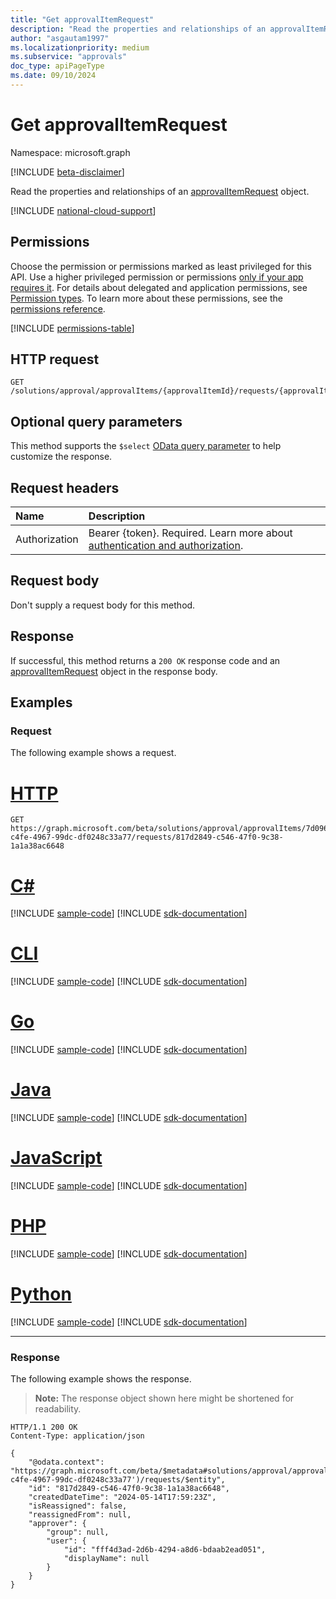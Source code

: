 ```yaml
---
title: "Get approvalItemRequest"
description: "Read the properties and relationships of an approvalItemRequest object."
author: "asgautam1997"
ms.localizationpriority: medium
ms.subservice: "approvals"
doc_type: apiPageType
ms.date: 09/10/2024
---
```


# Get approvalItemRequest

Namespace: microsoft.graph

[!INCLUDE [beta-disclaimer](../../includes/beta-disclaimer.md)]

Read the properties and relationships of an [approvalItemRequest](../resources/approvalitemrequest.md) object.

[!INCLUDE [national-cloud-support](../../includes/global-only.md)]

## Permissions

Choose the permission or permissions marked as least privileged for this API. Use a higher privileged permission or permissions [only if your app requires it](/graph/permissions-overview#best-practices-for-using-microsoft-graph-permissions). For details about delegated and application permissions, see [Permission types](/graph/permissions-overview#permission-types). To learn more about these permissions, see the [permissions reference](/graph/permissions-reference).

<!-- { "blockType": "permissions", "name": "approvalitemrequest_get" } -->
[!INCLUDE [permissions-table](../includes/permissions/approvalitemrequest-get-permissions.md)]

## HTTP request

<!-- {
  "blockType": "ignored"
}
-->
``` http
GET /solutions/approval/approvalItems/{approvalItemId}/requests/{approvalItemRequestId}
```

## Optional query parameters

This method supports the `$select` [OData query parameter](/graph/query-parameters) to help customize the response.

## Request headers

|Name|Description|
|:---|:---|
|Authorization|Bearer {token}. Required. Learn more about [authentication and authorization](/graph/auth/auth-concepts).|

## Request body

Don't supply a request body for this method.

## Response

If successful, this method returns a `200 OK` response code and an [approvalItemRequest](../resources/approvalitemrequest.md) object in the response body.

## Examples

### Request

The following example shows a request.
# [HTTP](#tab/http)
<!-- {
  "blockType": "request",
  "name": "get_approvalitemrequest"
}
-->
``` http
GET https://graph.microsoft.com/beta/solutions/approval/approvalItems/7d096f68-c4fe-4967-99dc-df0248c33a77/requests/817d2849-c546-47f0-9c38-1a1a38ac6648
```

# [C#](#tab/csharp)
[!INCLUDE [sample-code](../includes/snippets/csharp/get-approvalitemrequest-csharp-snippets.md)]
[!INCLUDE [sdk-documentation](../includes/snippets/snippets-sdk-documentation-link.md)]

# [CLI](#tab/cli)
[!INCLUDE [sample-code](../includes/snippets/cli/get-approvalitemrequest-cli-snippets.md)]
[!INCLUDE [sdk-documentation](../includes/snippets/snippets-sdk-documentation-link.md)]

# [Go](#tab/go)
[!INCLUDE [sample-code](../includes/snippets/go/get-approvalitemrequest-go-snippets.md)]
[!INCLUDE [sdk-documentation](../includes/snippets/snippets-sdk-documentation-link.md)]

# [Java](#tab/java)
[!INCLUDE [sample-code](../includes/snippets/java/get-approvalitemrequest-java-snippets.md)]
[!INCLUDE [sdk-documentation](../includes/snippets/snippets-sdk-documentation-link.md)]

# [JavaScript](#tab/javascript)
[!INCLUDE [sample-code](../includes/snippets/javascript/get-approvalitemrequest-javascript-snippets.md)]
[!INCLUDE [sdk-documentation](../includes/snippets/snippets-sdk-documentation-link.md)]

# [PHP](#tab/php)
[!INCLUDE [sample-code](../includes/snippets/php/get-approvalitemrequest-php-snippets.md)]
[!INCLUDE [sdk-documentation](../includes/snippets/snippets-sdk-documentation-link.md)]

# [Python](#tab/python)
[!INCLUDE [sample-code](../includes/snippets/python/get-approvalitemrequest-python-snippets.md)]
[!INCLUDE [sdk-documentation](../includes/snippets/snippets-sdk-documentation-link.md)]

---

### Response

The following example shows the response.
> **Note:** The response object shown here might be shortened for readability.
<!-- {
  "blockType": "response",
  "truncated": true,
  "@odata.type": "microsoft.graph.approvalItemRequest"
}
-->
``` http
HTTP/1.1 200 OK
Content-Type: application/json

{
    "@odata.context": "https://graph.microsoft.com/beta/$metadata#solutions/approval/approvalItems('7d096f68-c4fe-4967-99dc-df0248c33a77')/requests/$entity",
    "id": "817d2849-c546-47f0-9c38-1a1a38ac6648",
    "createdDateTime": "2024-05-14T17:59:23Z",
    "isReassigned": false,
    "reassignedFrom": null,
    "approver": {
        "group": null,
        "user": {
            "id": "fff4d3ad-2d6b-4294-a8d6-bdaab2ead051",
            "displayName": null
        }
    }
}
```

